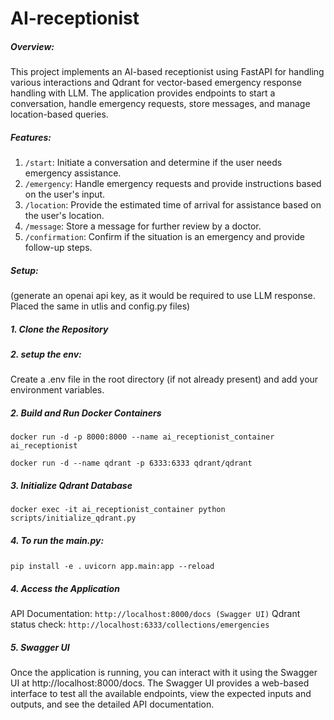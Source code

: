 # AI-receptionist
##### Overview:
This project implements an AI-based receptionist using FastAPI for handling various interactions and Qdrant for vector-based emergency response handling with LLM. The application provides endpoints to start a conversation, handle emergency requests, store messages, and manage location-based queries. 
##### Features:
1. `/start`: Initiate a conversation and determine if the user needs emergency assistance.
2. `/emergency`: Handle emergency requests and provide instructions based on the user's input.
3. `/location`: Provide the estimated time of arrival for assistance based on the user's location.
4. `/message`: Store a message for further review by a doctor.
5. `/confirmation`: Confirm if the situation is an emergency and provide follow-up steps.

##### Setup:
(generate an openai api key, as it would be required to use LLM response. Placed the same in utlis and config.py files)
##### 1. Clone the Repository
##### 2. setup the env:
Create a .env file in the root directory (if not already present) and add your environment variables.

##### 2. Build and Run Docker Containers
`docker run -d -p 8000:8000 --name ai_receptionist_container ai_receptionist`

`docker run -d --name qdrant -p 6333:6333 qdrant/qdrant`
##### 3. Initialize Qdrant Database
`docker exec -it ai_receptionist_container python scripts/initialize_qdrant.py`
##### 4. To run the main.py:
`pip install -e .`
`uvicorn app.main:app --reload`
##### 4. Access the Application
API Documentation: `http://localhost:8000/docs (Swagger UI)`
Qdrant status check: `http://localhost:6333/collections/emergencies`
##### 5. Swagger UI
Once the application is running, you can interact with it using the Swagger UI at http://localhost:8000/docs. The Swagger UI provides a web-based interface to test all the available endpoints, view the expected inputs and outputs, and see the detailed API documentation.
